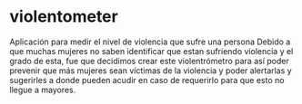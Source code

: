 # violentometer
Aplicación para medir el nivel de violencia que sufre una persona
Debido a que muchas mujeres no saben identificar que estan sufriendo violencia y el grado de esta, fue que decidimos 
crear este violentrómetro para así poder prevenir que más mujeres sean víctimas de la violencia y poder alertarlas
y sugerirles a donde pueden acudir en caso de requerirlo para que esto no llegue a mayores.
